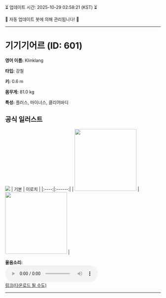 
⏳ 업데이트 시간: 2025-10-29 02:58:21 (KST) ⏳

🤖 자동 업데이트 봇에 의해 관리됩니다! 🤖

---

# 기기기어르 (ID: 601)
**영어 이름:** Klinklang

**타입:** 강철

**키:** 0.6 m

**몸무게:** 81.0 kg

**특성:** 플러스, 마이너스, 클리어바디

## 공식 일러스트
![](https://raw.githubusercontent.com/PokeAPI/sprites/master/sprites/pokemon/other/official-artwork/601.png)
| 기본 | 이로치 |
|:----:|:------:|
| <img src="http://play.pokemonshowdown.com/sprites/ani/klinklang.gif" width="200"> | <img src="http://play.pokemonshowdown.com/sprites/ani-shiny/klinklang.gif" width="200"> |

**울음소리:**<br><audio controls src="https://raw.githubusercontent.com/PokeAPI/cries/main/cries/pokemon/latest/601.ogg"></audio><br> [링크(다운로드 될 수도)](https://raw.githubusercontent.com/PokeAPI/cries/main/cries/pokemon/latest/601.ogg)


---
